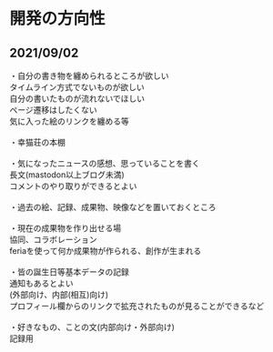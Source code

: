 # 開発の方向性

## 2021/09/02
・自分の書き物を纏められるところが欲しい<br>
タイムライン方式でないものが欲しい<br>
自分の書いたものが流れないでほしい<br>
ページ遷移はしたくない<br>
気に入った絵のリンクを纏める等<br>
<br>
・幸猫荘の本棚<br>
<br>
・気になったニュースの感想、思っていることを書く<br>
長文(mastodon以上ブログ未満)<br>
コメントのやり取りができるとよい<br>
<br>
・過去の絵、記録、成果物、映像などを置いておくところ<br>
<br>
・現在の成果物を作り出せる場<br>
協同、コラボレーション<br>
feriaを使って何か成果物が作られる、創作が生まれる<br>
<br>
・皆の誕生日等基本データの記録<br>
通知もあるとよい<br>
(外部向け、内部(相互)向け)<br>
プロフィール欄からのリンクで拡充されたものが見ることができるなど<br>
<br>
・好きなもの、ことの文(内部向け・外部向け)<br>
記録用<br>